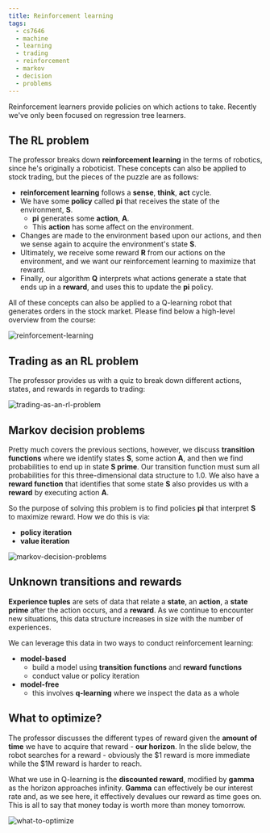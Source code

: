 ```yaml
---
title: Reinforcement learning
tags:
  - cs7646
  - machine
  - learning
  - trading
  - reinforcement
  - markov
  - decision
  - problems
---
```


Reinforcement learners provide policies on which actions to take. Recently we've only been focused
on regression tree learners.

## The RL problem

The professor breaks down **reinforcement learning** in the terms of robotics, since he's originally
a roboticist. These concepts can also be applied to stock trading, but the pieces of the puzzle are
as follows:

- **reinforcement learning** follows a **sense**, **think**, **act** cycle.
- We have some **policy** called **pi** that receives the state of the environment, **S**.
  - **pi** generates some **action**, **A**.
  - This **action** has some affect on the environment.
- Changes are made to the environment based upon our actions, and then we sense again to acquire the
  environment's state **S**.
- Ultimately, we receive some reward **R** from our actions on the environment, and we want our
  reinforcement learning to maximize that reward.
- Finally, our algorithm **Q** interprets what actions generate a state that ends up in a
  **reward**, and uses this to update the **pi** policy.

All of these concepts can also be applied to a Q-learning robot that generates orders in the stock
market. Please find below a high-level overview from the course:

![reinforcement-learning](reinforcement-learning.png)

## Trading as an RL problem

The professor provides us with a quiz to break down different actions, states, and rewards in
regards to trading:

![trading-as-an-rl-problem](trading-as-an-rl-problem.png)

## Markov decision problems

Pretty much covers the previous sections, however, we discuss **transition functions** where we
identify states **S**, some action **A**, and then we find probabilities to end up in state **S
prime**. Our transition function must sum all probabilities for this three-dimensional data
structure to 1.0. We also have a **reward function** that identifies that some state **S** also
provides us with a **reward** by executing action **A**.

So the purpose of solving this problem is to find policies **pi** that interpret **S** to maximize
reward. How we do this is via:

- **policy iteration**
- **value iteration**

![markov-decision-problems](markov-decision-problems.png)

## Unknown transitions and rewards

**Experience tuples** are sets of data that relate a **state**, an **action**, a **state prime**
after the action occurs, and a **reward**. As we continue to encounter new situations, this data
structure increases in size with the number of experiences.

We can leverage this data in two ways to conduct reinforcement learning:

- **model-based**
  - build a model using **transition functions** and **reward functions**
  - conduct value or policy iteration
- **model-free**
  - this involves **q-learning** where we inspect the data as a whole

## What to optimize?

The professor discusses the different types of reward given the **amount of time** we have to
acquire that reward - **our horizon**. In the slide below, the robot searches for a reward -
obviously the $1 reward is more immediate while the $1M reward is harder to reach.

What we use in Q-learning is the **discounted reward**, modified by **gamma** as the horizon
approaches infinity. **Gamma** can effectively be our interest rate and, as we see here, it
effectively devalues our reward as time goes on. This is all to say that money today is worth more
than money tomorrow.

![what-to-optimize](what-to-optimize.png)
